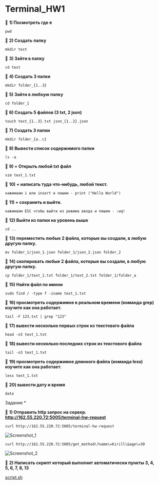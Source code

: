 # Terminal_HW1 

:small_blue_diamond: **1) Посмотреть где я** 

    pwd
    
:small_blue_diamond: **2) Создать папку**
    
    mkdir test
    
:small_blue_diamond: **3) Зайти в папку**

    cd test


:small_blue_diamond: **4) Создать 3 папки**

    mkdir folder_{1..3}

:small_blue_diamond: **5) Зайти в любоую папку** 

    cd folder_1 

:small_blue_diamond: **6) Создать 5 файлов (3 txt, 2 json)** 

    touch text_{1..3}.txt json_{1..2}.json

:small_blue_diamond: **7) Создать 3 папки**

    mkdir folder_{a..c}

:small_blue_diamond: **8) Вывести список содержимого папки**

    ls -a

:small_blue_diamond: **9) + Открыть любой txt файл**

    vim text_1.txt

:small_blue_diamond: **10) + написать туда что-нибудь, любой текст.**

    нажимаем i или insert и пишем - print ("Hello World")

:small_blue_diamond: **11) + сохранить и выйти.**

    нажимаем ESC чтобы выйти из режима ввода и пишем - :wq!

:small_blue_diamond: **12) Выйти из папки на уровень выше**

    cd ..

:small_blue_diamond: **13) переместить любые 2 файла, которые вы создали, в любую другую папку.**

    mv folder_1/json_1.json folder_1/json_2.json folder_2 

:small_blue_diamond: **14) скопировать любые 2 файла, которые вы создали, в любую другую папку.**

    cp folder_1/text_1.txt folder_1/text_2.txt folder_1/folder_a  

:small_blue_diamond: **15) Найти файл по имени**

    sudo find / -type f -iname text_1.txt
    
:small_blue_diamond: **16) просмотреть содержимое в реальном времени (команда grep) изучите как она работает.**

    tail -F 123.txt | grep "123" 


:small_blue_diamond: **17) вывести несколько первых строк из текстового файла**

    head -n3 text_1.txt

:small_blue_diamond: **18) вывести несколько последних строк из текстового файла**

    tail -n3 text_1.txt
    
:small_blue_diamond: **19) просмотреть содержимое длинного файла (команда less) изучите как она работает.**

    less text_1.txt

:small_blue_diamond: **20) вывести дату и время** 

    date


Задание *

:small_blue_diamond: **1) Отправить http запрос на сервер. http://162.55.220.72:5005/terminal-hw-request**

    curl http://162.55.220.72:5005/terminal-hw-request
    
![Screenshot_1](https://i.imgur.com/WBTeduQ.png)

    curl http://162.55.220.72:5005/get_method\?name\=Kirill\&age\=30 

![Screenshot_2](https://i.imgur.com/rRUMyHc.png)

:small_blue_diamond: **2) Написать скрипт который выполнит автоматически пункты 3, 4, 5, 6, 7, 8, 13**

[script.sh](https://github.com/KirillKovalkin/Terminal_HW1/blob/main/script.sh)
